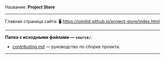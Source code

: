 Название: **Project Store**

------------

Главная страница сайта: 🖥️ https://ioinitid.github.io/project-store/index.html

------------

**Папка с исходными файлами — `source/`.**

- [contributing.md](contributing.md) — руководство по сборке проекта.

------------
